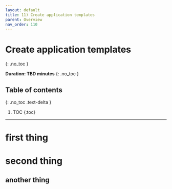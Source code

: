 ```yaml
---
layout: default
title: 11) Create application templates
parent: Overview
nav_order: 110
---
```


# Create application templates
{: .no_toc }

**Duration: TBD minutes**
{: .no_toc }

## Table of contents
{: .no_toc .text-delta }

1. TOC
{:toc}

---

# first thing

# second thing

## another thing